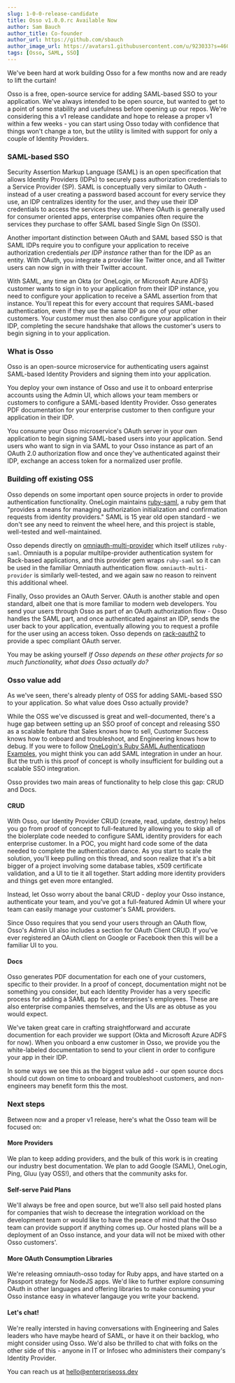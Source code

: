 ```yaml
---
slug: 1-0-0-release-candidate
title: Osso v1.0.0.rc Available Now
author: Sam Bauch
author_title: Co-founder
author_url: https://github.com/sbauch
author_image_url: https://avatars1.githubusercontent.com/u/923033?s=460&u=db9bb41f9b279750c74afc1be0ab51db05539593&v=4
tags: [Osso, SAML, SSO]
---
```


We've been hard at work building Osso for a few months now and are ready to lift the curtain!

Osso is a free, open-source service for adding SAML-based SSO to your application. We've always intended to be open source, but wanted to get to a point of some stability and usefulness before opening up our repos. We're considering this a v1 release candidate and hope to release a proper v1 within a few weeks - you can start using Osso today with confidence that things won't change a ton, but the utility is limited with support for only a couple of Identity Providers.

### SAML-based SSO

Security Assertion Markup Language (SAML) is an open specification that allows Identity Providers (IDPs) 
to securely pass authorization credentials to a Service Provider (SP). SAML is conceptually very similar to 
OAuth - instead of a user creating a password based account for every service they use, an IDP centralizes 
identity for the user, and they use their IDP credentials to access the services they use. Where OAuth 
is generally used for consumer oriented apps, enterprise companies often require the services they purchase to 
offer SAML based Single Sign On (SSO).

Another important distinction between OAuth and SAML based SSO is that SAML IDPs require you to configure your 
application to receive authorization credentials _per IDP instance_ rather than for the IDP as an entity. With OAuth, 
you integrate a provider like Twitter once, and all Twitter users can now sign in with their Twitter account. 

With SAML, any time an Okta (or OneLogin, or Microsoft Azure ADFS) customer wants to sign in to your application from 
their IDP instance, you need to configure your application to receive a SAML assertion from that instance. 
You'll repeat this for every account that requires SAML-based authentication, even if they use the same IDP 
as one of your other customers. Your customer must then also configure your application in their IDP, completing the 
secure handshake that allows the customer's users to begin signing in to your application.


### What is Osso

Osso is an open-source microservice for authenticating users against SAML-based Identity Providers and signing them into your application.

You deploy your own instance of Osso and use it to onboard enterprise accounts using the Admin UI, which allows your team members or customers to configure a SAML-based Identity Provider. Osso generates PDF documentation for your enterprise customer to then configure your application in their IDP.

You consume your Osso microservice's OAuth server in your own application to begin signing SAML-based users into your application. Send users who want to sign in via SAML to your Osso instance as part of an OAuth 2.0 authorization flow and once they've authenticated against their IDP, exchange an access token for a normalized user profile.


### Building off existing OSS

Osso depends on some important open source projects in order to provide authentication functionality. OneLogin maintains [ruby-saml](https://github.com/onelogin/ruby-saml), a ruby gem that "provides a means for managing authorization initialization and confirmation requests from identity providers." SAML is 15 year old open standard - we don't see any need to reinvent the wheel here, and this project is stable, well-tested and well-maintained.

Osso depends directly on [omniauth-multi-provider](https://github.com/salsify/omniauth-multi-provider) which itself utilizes `ruby-saml`. Omniauth is a popular multilpe-provider authentication system for Rack-based applications, and this provider gem wraps `ruby-saml` so it can be used in the familiar Omniauth authentication flow. `omniauth-multi-provider` is similarly well-tested, and we again saw no reason to reinvent this additional wheel.

Finally, Osso provides an OAuth Server. OAuth is another stable and open standard, albeit one that is more familiar to modern web developers. You send your users through Osso as part of an OAuth authorization flow - Osso handles the SAML part, and once authenticated against an IDP, sends the user back to your application, eventually allowing you to request a profile for the user using an access token. Osso depends on [rack-oauth2](https://github.com/nov/rack-oauth2) to provide a spec compliant OAuth server.

You may be asking yourself _If Osso depends on these other projects for so much functionality, what does Osso actually do?_

### Osso value add

As we've seen, there's already plenty of OSS for adding SAML-based SSO to your application. So what value does Osso actually provide?

While the OSS we've discussed is great and well-documented, there's a huge gap between setting up an SSO proof of concept and releasing SSO as a scalable feature that Sales knows how to sell, Customer Success knows how to onboard and troubleshoot, and Engineering knows how to debug. If you were to follow [OneLogin's Ruby SAML Authenticatiopn Examples](https://developers.onelogin.com/saml/ruby), you might think you can add SAML integration in under an hour. But the truth is this proof of concept is wholly insufficient for building out a scalable SSO integration.

Osso provides two main areas of functionality to help close this gap: CRUD and Docs.

#### CRUD

With Osso, our Identity Provider CRUD (create, read, update, destroy) helps you go from proof of concept to full-featured by allowing you to skip all of the biolerplate code needed to configure SAML identity providers for each enterprise customer. In a POC, you might hard code some of the data needed to complete the authentication dance. As you start to scale the solution, you'll keep pulling on this thread, and soon realize that it's a bit bigger of a project involving some database tables, x509 certificate validation, and a UI to tie it all together. Start adding more identity providers and things get even more entangled.

Instead, let Osso worry about the banal CRUD - deploy your Osso instance, authenticate your team, and you've got a full-featured Admin UI where your team can easily manage your customer's SAML providers.

Since Osso requires that you send your users through an OAuth flow, Osso's Admin UI also includes a section for OAuth Client CRUD. If you've ever registered an OAuth client on Google or Facebook then this will be a familiar UI to you.

#### Docs

Osso generates PDF documentation for each one of your customers, specific to their provider. In a proof of concept, documentation might not be something you consider, but each Identity Provider has a very specific process for adding a SAML app for a enterprises's employees. These are also enterprise companies themselves, and the UIs are as obtuse as you would expect.

We've taken great care in crafting straightforward and accurate documention for each provider we support (Okta and Microsoft Azure ADFS for now). When you onboard a enw customer in Osso, we provide you the white-labeled documentation to send to your client in order to configure your app in their IDP.

In some ways we see this as the biggest value add - our open source docs should cut down on time to onboard and troubleshoot customers, and non-engineers may benefit form this the most.

### Next steps

Between now and a proper v1 release, here's what the Osso team will be focused on:

#### More Providers

We plan to keep adding providers, and the bulk of this work is in creating our industry best documentation. We plan to add Google (SAML), OneLogin, Ping, Gluu (yay OSS!), and others that the community asks for. 

#### Self-serve Paid Plans

We'll always be free and open source, but we'll also sell paid hosted plans for companies that wish to decrease the integration workload on the development team or would like to have the peace of mind that the Osso team can provide support if anything comes up. Our hosted plans will be a deployment of an Osso instance, and your data will not be mixed with other Osso customers'.

#### More OAuth Consumption Libraries

We're releasing omniauth-osso today for Ruby apps, and have started on a Passport strategy for NodeJS apps. We'd like to further explore consuming OAuth in other languages and offering libraries to make consuming your Osso instance easy in whatever langauge you write your backend.

#### Let's chat!

We're really intersted in having conversations with Engineering and Sales leaders who have maybe heard of SAML, or have it on their backlog, who might consider using Osso. We'd also be thrilled to chat with folks on the other side of this - anyone in IT or Infosec who administers their company's Identity Provider.

You can reach us at hello@enterpriseoss.dev